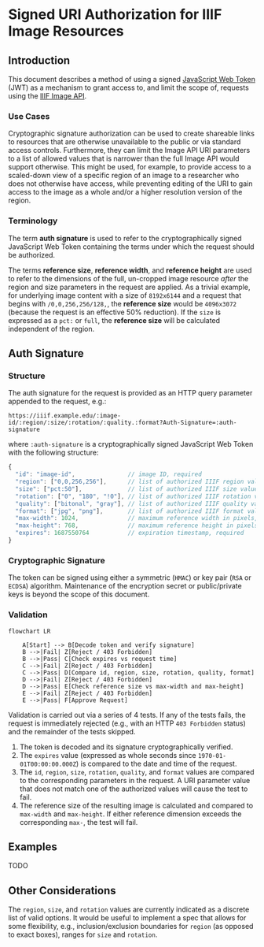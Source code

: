 # Signed URI Authorization for IIIF Image Resources

## Introduction

This document describes a method of using a signed [JavaScript Web Token](https://jwt.io/) (JWT) as a mechanism to grant access to, and limit the scope of, requests using the [IIIF Image API](https://iiif.io/api/image/3.0/).

### Use Cases

Cryptographic signature authorization can be used to create shareable links to resources that are otherwise unavailable to the public or via standard access controls. Furthermore, they can limit the Image API URI parameters to a list of allowed values that is narrower than the full Image API would support otherwise. This might be used, for example, to provide access to a scaled-down view of a specific region of an image to a researcher who does not otherwise have access, while preventing editing of the URI to gain access to the image as a whole and/or a higher resolution version of the region.

### Terminology

The term **auth signature** is used to refer to the cryptographically signed JavaScript Web Token containing the terms under which the request should be authorized.

The terms **reference size**, **reference width**, and **reference height** are used to refer to the dimensions of the full, un-cropped image resource *after* the region and size parameters in the request are applied. As a trivial example, for underlying image content with a size of `8192x6144` and a request that begins with `/0,0,256,256/128,`, the **reference size** would be `4096x3072` (because the request is an effective 50% reduction). If the `size` is expressed as a `pct:` or `full`, the **reference size** will be calculated independent of the region.

## Auth Signature

### Structure

The auth signature for the request is provided as an HTTP query parameter appended to the request, e.g.:

```
https://iiif.example.edu/:image-id/:region/:size/:rotation/:quality.:format?Auth-Signature=:auth-signature
```

where `:auth-signature` is a cryptographically signed JavaScript Web Token with the following structure:

```javascript
{
  "id": "image-id",               // image ID, required
  "region": ["0,0,256,256"],      // list of authorized IIIF region values, optional
  "size": ["pct:50"],             // list of authorized IIIF size values, optional
  "rotation": ["0", "180", "!0"], // list of authorized IIIF rotation values, optional
  "quality": ["bitonal", "gray"], // list of authorized IIIF quality values, optional
  "format": ["jpg", "png"],       // list of authorized IIIF format values, optional
  "max-width": 1024,              // maximum reference width in pixels, optional
  "max-height": 768,              // maximum reference height in pixels, optional
  "expires": 1687550764           // expiration timestamp, required
}
```

### Cryptographic Signature

The token can be signed using either a symmetric (`HMAC`) or key pair (`RSA` or `ECDSA`) algorithm. Maintenance of the encryption secret or public/private keys is beyond the scope of this document.

### Validation

```mermaid
flowchart LR

    A[Start] --> B[Decode token and verify signature]
    B -->|Fail| Z[Reject / 403 Forbidden]
    B -->|Pass| C[Check expires vs request time]
    C -->|Fail| Z[Reject / 403 Forbidden]
    C -->|Pass| D[Compare id, region, size, rotation, quality, format]
    D -->|Fail| Z[Reject / 403 Forbidden]
    D -->|Pass| E[Check reference size vs max-width and max-height]
    E -->|Fail| Z[Reject / 403 Forbidden]
    E -->|Pass| F[Approve Request]
```

Validation is carried out via a series of 4 tests. If any of the tests fails, the request is immediately rejected (e.g., with an HTTP `403 Forbidden` status) and the remainder of the tests skipped.

1. The token is decoded and its signature cryptographically verified.
2. The `expires` value (expressed as whole seconds since `1970-01-01T00:00:00.000Z`) is compared to the date and time of the request.
3. The `id`, `region`, `size`, `rotation`, `quality`, and `format` values are compared to the corresponding parameters in the request. A URI parameter value that does not match one of the authorized values will cause the test to fail.
4. The reference size of the resulting image is calculated and compared to `max-width` and `max-height`. If either reference dimension exceeds the corresponding `max-`, the test will fail.

## Examples

TODO

## Other Considerations

The `region`, `size`, and `rotation` values are currently indicated as a discrete list of valid options. It would be useful to implement a spec that allows for some flexibility, e.g., inclusion/exclusion boundaries for `region` (as opposed to exact boxes), ranges for `size` and `rotation`. 
